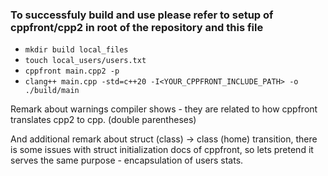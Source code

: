 ### To successfuly build and use please refer to setup of cppfront/cpp2 in root of the repository and this file

- ```mkdir build local_files```
- ```touch local_users/users.txt```
- ```cppfront main.cpp2 -p```
- ```clang++ main.cpp -std=c++20 -I<YOUR_CPPFRONT_INCLUDE_PATH> -o ./build/main```

Remark about warnings compiler shows - they are related to how cppfront translates cpp2 to cpp. (double parentheses)

And additional remark about struct (class) -> class (home) transition, there is some issues with struct initialization docs of cppfront, so lets pretend it serves the same purpose - encapsulation of users stats.